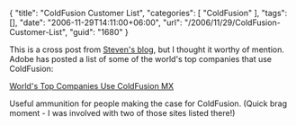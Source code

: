 {
	"title": "ColdFusion Customer List",
	"categories": [
		"ColdFusion"
	],
	"tags": [],
	"date": "2006-11-29T14:11:00+06:00",
	"url": "/2006/11/29/ColdFusion-Customer-List",
	"guid": "1680"
}

This is a cross post from <a href="http://www.talkingtree.com/blog/index.cfm/2006/11/29/Top-Companies-Using-ColdFusion-MX">Steven's blog</a>, but I thought it worthy of mention. Adobe has posted a list of some of the world's top companies that use ColdFusion:

<a href="http://www.adobe.com/products/coldfusion/proven/">World's Top Companies Use ColdFusion MX</a>

Useful ammunition for people making the case for ColdFusion. (Quick brag moment - I was involved with two of those sites listed there!)